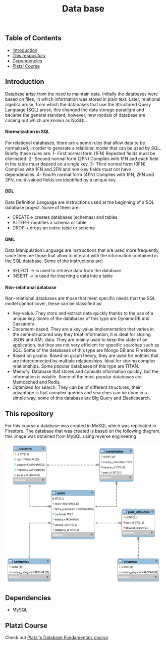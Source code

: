 <h1 align="center"> Data base </h1> <br>

## Table of Contents

- [Introduction](#introduction)
- [This&nbsp;respository](#thisrepository)
- [Dependencies](#dependencies)
- [Platzi&nbsp;Course](#platzicourse)

## Introduction
Database arise from the need to maintain data. Initially the databases were based on files, in which information was stored in plain text. Later, relational algebra arose, from which the databases that use the Structured Query Language (SQL) arose, this changed the data storage paradigm and became the general standard, however, new models of database are coming out which are known as NoSQL.

#### Normalization in SQL
For relational databases, there are a some rules that allow data to be normalized, in order to generate a relational model that can be used by SQL. Briefly these rules are:
1- First normal form (1FN) Repeated fields must be eliminated.
2- Second normal form (2FN) Complies with 1FN and each field in the table must depend on a single key.
3- Third normal form (3FN) Complies with 1FN and 2FN and non-key fields must not have dependencies.
4- Fourth normal form (4FN) Complies with 1FN, 2FN and 3FN, multi-valued fields are identified by a unique key.

#### DDL
Data Definition Language are instructions used at the beginning of a SQL database project. Some of them are:
- CREATE-> creates databases (schemas) and tables
- ALTER-> modifies a schema or table
- DROP-> drops an entire table or schema

#### DML
Data Manipulation Language are instructions that are used more frequently, since they are those that allow to interact with the information contained in the SQL database. Some of the instructions are:
- SELECT -> is used to retrieve data from the database
- INSERT -> is used for inserting a data into a table

#### Non-relational database
Non-relational databases are those that meet specific needs that the SQL model cannot cover, these can be classified as:
- Key-value. They store and extract data quickly thanks to the use of a unique key. Some of the databases of this type are DynamoDB and Cassandra.
- Document-based. They are a key-value implementation that varies in the semi-structured way they treat information, it is ideal for storing JSON and XML data. They are mainly used to keep the state of an application, but they are not very efficient for specific searches such as SQL. Some of the databases of this type are Mongo DB and Firestores.
- Based on graphs. Based on graph theory, they are used for entities that are interconnected by multiple relationships. Ideal for storing complex relationships. Some popular databases of this type are TITAN.
- Memory. Database that stores and consults information quickly, but the information is volatile. Some of the most popular databases are Memcached and Redis.
- Optimized for search. They can be of different structures, their advantage is that complex queries and searches can be done in a simple way, some of this database are Big Query and Elasticsearch.


## This&nbsp;repository
For this course a database was created in MySQL which was replicated in Firestore. The database that was created is based on the following diagram, this image was obtained from MySQL using reverse engineering.

<p align="center">
  <img src = "https://github.com/Guillermosesena/database/blob/main/Images/diagram.png" width=800>
</p>

## Dependencies
- MySQL


## Platzi&nbsp;Course

Check out [Platzi's Database Fundamentals course](https://platzi.com/clases/bd/).
